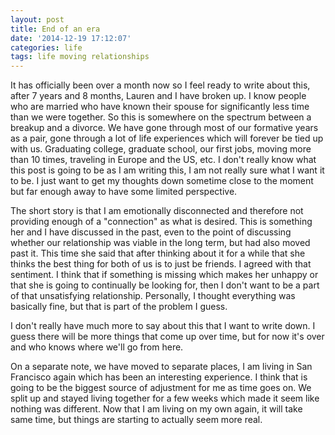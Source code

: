 ```yaml
---
layout: post
title: End of an era
date: '2014-12-19 17:12:07'
categories: life
tags: life moving relationships
---
```


It has officially been over a month now so I feel ready to write about this,
after 7 years and 8 months, Lauren and I have broken up. I know people who
are married who have known their spouse for significantly less time than we were
together. So this is somewhere on the spectrum between a breakup and a divorce.
We have gone through most of our formative years
as a pair, gone through a lot of life experiences which will forever be tied up
with us. Graduating college, graduate school, our first jobs, moving more than 10
times, traveling in Europe and the US, etc. I don't really know what this post
is going to be as I am writing this, I am not really sure what I want it to be.
I just want to get my thoughts down sometime close to the moment but far enough
away to have some limited perspective.

The short story is that I am emotionally disconnected and therefore not providing
enough of a "connection" as what is desired. This is something her and I have discussed
in the past, even to the point of discussing whether our relationship was viable
in the long term, but had also moved past it. This time she said that after thinking
about it for a while that she thinks the best thing for both of us is to just be friends.
I agreed with that sentiment. I think that if something is missing which makes her
unhappy or that she is going to continually be looking for, then I don't want to be
a part of that unsatisfying relationship. Personally, I thought everything was
basically fine, but that is part of the problem I guess.

I don't really have much more to say about this that I want to write down. I guess
there will be more things that come up over time, but for now it's over and
who knows where we'll go from here.

On a separate note, we have moved to separate places, I am living in San Francisco
again which has been an interesting experience. I think that is going to be the
biggest source of adjustment for me as time goes on. We split up and stayed living
together for a few weeks which made it seem like nothing was different. Now that
I am living on my own again, it will take same time, but things are starting to
actually seem more real.
